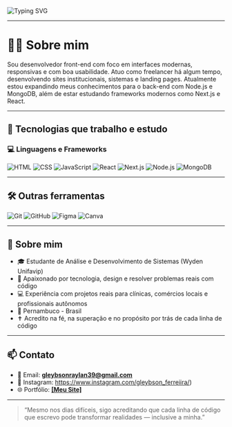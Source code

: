 <img src="https://readme-typing-svg.demolab.com?font=Fira+Code&size=22&pause=1000&color=38BDF8&center=true&vCenter=true&width=435&lines=Olá%2C+sou+o+Raylan!;Desenvolvedor+Front-end+e+Freelancer;Criando+experiências+digitais+reais+e+funcionais!" alt="Typing SVG" />

---

# 👨‍💻 Sobre mim

Sou desenvolvedor front-end com foco em interfaces modernas, responsivas e com boa usabilidade. Atuo como freelancer há algum tempo, desenvolvendo sites institucionais, sistemas e landing pages. Atualmente estou expandindo meus conhecimentos para o back-end com Node.js e MongoDB, além de estar estudando frameworks modernos como Next.js e React.

---

## 🚀 Tecnologias que trabalho e estudo

### 💻 Linguagens e Frameworks
![HTML](https://img.shields.io/badge/HTML5-E44D26?style=for-the-badge&logo=html5&logoColor=white)
![CSS](https://img.shields.io/badge/CSS3-264DE4?style=for-the-badge&logo=css3&logoColor=white)
![JavaScript](https://img.shields.io/badge/JavaScript-F7DF1E?style=for-the-badge&logo=javascript&logoColor=000)
![React](https://img.shields.io/badge/React-20232A?style=for-the-badge&logo=react&logoColor=61DAFB)
![Next.js](https://img.shields.io/badge/Next.js-000000?style=for-the-badge&logo=nextdotjs&logoColor=white)
![Node.js](https://img.shields.io/badge/Node.js-339933?style=for-the-badge&logo=nodedotjs&logoColor=white)
![MongoDB](https://img.shields.io/badge/MongoDB-47A248?style=for-the-badge&logo=mongodb&logoColor=white)

---

## 🛠️ Outras ferramentas
![Git](https://img.shields.io/badge/Git-F05032?style=for-the-badge&logo=git&logoColor=white)
![GitHub](https://img.shields.io/badge/GitHub-181717?style=for-the-badge&logo=github&logoColor=white)
![Figma](https://img.shields.io/badge/Figma-F24E1E?style=for-the-badge&logo=figma&logoColor=white)
![Canva](https://img.shields.io/badge/Canva-00C4CC?style=for-the-badge&logo=canva&logoColor=white)

---

## 📌 Sobre mim
- 🎓 Estudante de Análise e Desenvolvimento de Sistemas (Wyden Unifavip)
- 🧠 Apaixonado por tecnologia, design e resolver problemas reais com código
- 💻 Experiência com projetos reais para clínicas, comércios locais e profissionais autônomos
- 📍 Pernambuco - Brasil
- ✝️ Acredito na fé, na superação e no propósito por trás de cada linha de código

---

## 📫 Contato
- 📧 Email: **gleybsonraylan39@gmail.com**
- 🔗 Instagram: https://www.instagram.com/gleybson_ferreiira/)
- 🌐 Portfólio: **[[Meu Site]](https://gleybsonferreiradev.vercel.app/)**

---

> “Mesmo nos dias difíceis, sigo acreditando que cada linha de código que escrevo pode transformar realidades — inclusive a minha.”  
